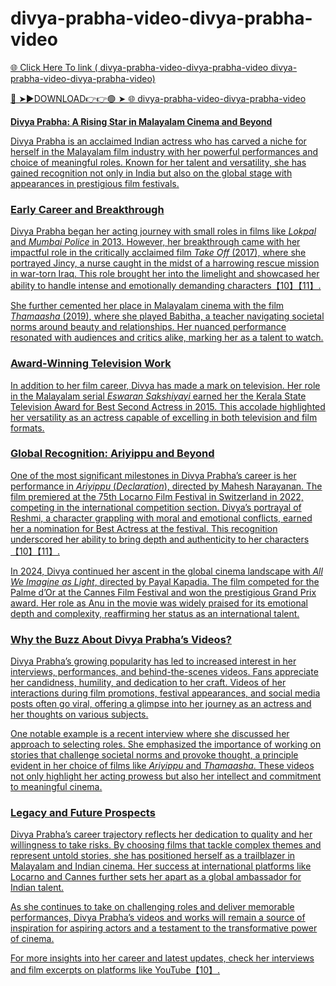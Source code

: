 # divya-prabha-video-divya-prabha-video

<a href="https://fifa55ballz.com/frt4435"> 🌐 Click Here To link ( divya-prabha-video-divya-prabha-video divya-prabha-video-divya-prabha-video)

🔴 ➤►DOWNLOAD👉👉🟢 ➤  <a href="https://fifa55ballz.com/frt4435"> 🌐  divya-prabha-video-divya-prabha-video

**Divya Prabha: A Rising Star in Malayalam Cinema and Beyond**  

Divya Prabha is an acclaimed Indian actress who has carved a niche for herself in the Malayalam film industry with her powerful performances and choice of meaningful roles. Known for her talent and versatility, she has gained recognition not only in India but also on the global stage with appearances in prestigious film festivals.

### **Early Career and Breakthrough**  
Divya Prabha began her acting journey with small roles in films like *Lokpal* and *Mumbai Police* in 2013. However, her breakthrough came with her impactful role in the critically acclaimed film *Take Off* (2017), where she portrayed Jincy, a nurse caught in the midst of a harrowing rescue mission in war-torn Iraq. This role brought her into the limelight and showcased her ability to handle intense and emotionally demanding characters【10】【11】.

She further cemented her place in Malayalam cinema with the film *Thamaasha* (2019), where she played Babitha, a teacher navigating societal norms around beauty and relationships. Her nuanced performance resonated with audiences and critics alike, marking her as a talent to watch.

### **Award-Winning Television Work**  
In addition to her film career, Divya has made a mark on television. Her role in the Malayalam serial *Eswaran Sakshiyayi* earned her the Kerala State Television Award for Best Second Actress in 2015. This accolade highlighted her versatility as an actress capable of excelling in both television and film formats.

### **Global Recognition: Ariyippu and Beyond**  
One of the most significant milestones in Divya Prabha’s career is her performance in *Ariyippu* (*Declaration*), directed by Mahesh Narayanan. The film premiered at the 75th Locarno Film Festival in Switzerland in 2022, competing in the international competition section. Divya’s portrayal of Reshmi, a character grappling with moral and emotional conflicts, earned her a nomination for Best Actress at the festival. This recognition underscored her ability to bring depth and authenticity to her characters【10】【11】.

In 2024, Divya continued her ascent in the global cinema landscape with *All We Imagine as Light*, directed by Payal Kapadia. The film competed for the Palme d’Or at the Cannes Film Festival and won the prestigious Grand Prix award. Her role as Anu in the movie was widely praised for its emotional depth and complexity, reaffirming her status as an international talent.

### **Why the Buzz About Divya Prabha’s Videos?**  
Divya Prabha’s growing popularity has led to increased interest in her interviews, performances, and behind-the-scenes videos. Fans appreciate her candidness, humility, and dedication to her craft. Videos of her interactions during film promotions, festival appearances, and social media posts often go viral, offering a glimpse into her journey as an actress and her thoughts on various subjects.

One notable example is a recent interview where she discussed her approach to selecting roles. She emphasized the importance of working on stories that challenge societal norms and provoke thought, a principle evident in her choice of films like *Ariyippu* and *Thamaasha*. These videos not only highlight her acting prowess but also her intellect and commitment to meaningful cinema.

### **Legacy and Future Prospects**  
Divya Prabha’s career trajectory reflects her dedication to quality and her willingness to take risks. By choosing films that tackle complex themes and represent untold stories, she has positioned herself as a trailblazer in Malayalam and Indian cinema. Her success at international platforms like Locarno and Cannes further sets her apart as a global ambassador for Indian talent.

As she continues to take on challenging roles and deliver memorable performances, Divya Prabha’s videos and works will remain a source of inspiration for aspiring actors and a testament to the transformative power of cinema.

For more insights into her career and latest updates, check her interviews and film excerpts on platforms like YouTube【10】.





